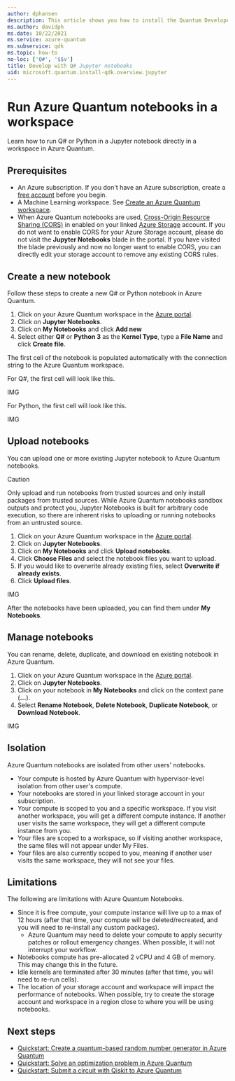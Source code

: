 ```yaml
---
author: dphansen
description: This article shows you how to install the Quantum Developer Kit (QDK) and develop your own Q# notebooks.
ms.author: davidph
ms.date: 10/22/2021
ms.service: azure-quantum
ms.subservice: qdk
ms.topic: how-to
no-loc: ['Q#', '$$v']
title: Develop with Q# Jupyter notebooks
uid: microsoft.quantum.install-qdk.overview.jupyter
---
```


# Run Azure Quantum notebooks in a workspace

Learn how to run Q# or Python in a Jupyter notebook directly in a workspace in Azure Quantum.

## Prerequisites

- An Azure subscription. If you don't have an Azure subscription, create a [free account](https://azure.microsoft.com/free/) before you begin.
- A Machine Learning workspace. See [Create an Azure Quantum workspace](how-to-create-workspace.md).
- When Azure Quantum notebooks are used, [Cross-Origin Resource Sharing (CORS)](/rest/api/storageservices/cross-origin-resource-sharing--cors--support-for-the-azure-storage-services) in enabled on your linked [Azure Storage](/azure/storage/) account. If you do not want to enable CORS for your Azure Storage account, please do not visit the **Jupyter Notebooks** blade in the portal. If you have visited the blade previously and now no longer want to enable CORS, you can directly edit your storage account to remove any existing CORS rules.

## Create a new notebook

Follow these steps to create a new Q# or Python notebook in Azure Quantum.

1. Click on your Azure Quantum workspace in the [Azure portal](https://portal.azure.com).
1. Click on **Jupyter Notebooks**.
1. Click on **My Notebooks** and click **Add new**
1. Select either **Q#** or **Python 3** as the **Kernel Type**, type a **File Name** and click **Create file**.

The first cell of the notebook is populated automatically with the connection string to the Azure Quantum workspace.

For Q#, the first cell will look like this.

IMG

For Python, the first cell will look like this.

IMG

## Upload notebooks

You can upload one or more existing Jupyter notebook to Azure Quantum notebooks.

> [!CAUTION]
> Only upload and run notebooks from trusted sources and only install packages from trusted sources. While Azure Quantum notebooks sandbox outputs and protect you, Jupyter Notebooks is built for arbitrary code execution, so there are inherent risks to uploading or running notebooks from an untrusted source.

1. Click on your Azure Quantum workspace in the [Azure portal](https://portal.azure.com).
1. Click on **Jupyter Notebooks**.
1. Click on **My Notebooks** and click **Upload notebooks**.
1. Click **Choose Files** and select the notebook files you want to upload.
1. If you would like to overwrite already existing files, select **Overwrite if already exists**.
1. Click **Upload files**.

IMG

After the notebooks have been uploaded, you can find them under **My Notebooks**.

## Manage notebooks

You can rename, delete, duplicate, and download en existing notebook in Azure Quantum.

1. Click on your Azure Quantum workspace in the [Azure portal](https://portal.azure.com).
1. Click on **Jupyter Notebooks**.
1. Click on your notebook in **My Notebooks** and click on the context pane (**...**).
1. Select **Rename Notebook**, **Delete Notebook**, **Duplicate Notebook**, or **Download Notebook**.

IMG

## Isolation

Azure Quantum notebooks are isolated from other users' notebooks.

- Your compute is hosted by Azure Quantum with hypervisor-level isolation from other user's compute.
- Your notebooks are stored in your linked storage account in your subscription.
- Your compute is scoped to you and a specific workspace. If you visit another workspace, you will get a different compute instance. If another user visits the same workspace, they will get a different compute instance from you.
- Your files are scoped to a workspace, so if visiting another workspace, the same files will not appear under My Files.
- Your files are also currently scoped to you, meaning if another user visits the same workspace, they will not see your files.

## Limitations

The following are limitations with Azure Quantum Notebooks.

- Since it is free compute, your compute instance will live up to a max of 12 hours (after that time, your compute will be deleted/recreated, and you will need to re-install any custom packages).
    - Azure Quantum may need to delete your compute to apply security patches or rollout emergency changes. When possible, it will not interrupt your workflow.
- Notebooks compute has pre-allocated 2 vCPU and 4 GB of memory. This may change this in the future.
- Idle kernels are terminated after 30 minutes (after that time, you will need to re-run cells).
- The location of your storage account and workspace will impact the performance of notebooks. When possible, try to create the storage account and workspace in a region close to where you will be using notebooks.

## Next steps

- [Quickstart: Create a quantum-based random number generator in Azure Quantum](xref:microsoft.quantum.quickstarts.computing)
- [Quickstart: Solve an optimization problem in Azure Quantum](xref:microsoft.quantum.quickstarts.optimization.qio)
- [Quickstart: Submit a circuit with Qiskit to Azure Quantum](xref:microsoft.quantum.quickstarts.computing.qiskit)